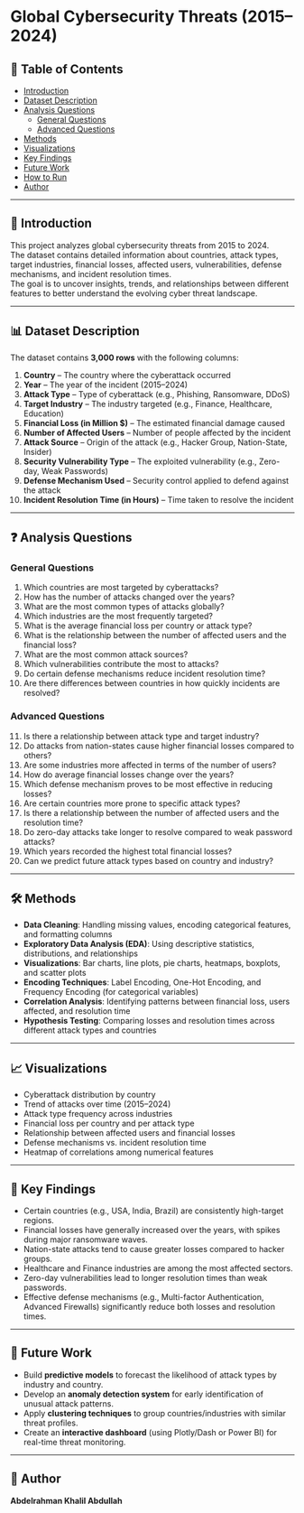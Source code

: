 # Global Cybersecurity Threats (2015–2024)

## 📑 Table of Contents
- [Introduction](#-introduction)  
- [Dataset Description](#-dataset-description)  
- [Analysis Questions](#-analysis-questions)  
  - [General Questions](#general-questions)  
  - [Advanced Questions](#advanced-questions)  
- [Methods](#️-methods)  
- [Visualizations](#-visualizations)  
- [Key Findings](#-key-findings)  
- [Future Work](#-future-work)  
- [How to Run](#️-how-to-run)  
- [Author](#-author)  

---

## 📌 Introduction
This project analyzes global cybersecurity threats from 2015 to 2024.  
The dataset contains detailed information about countries, attack types, target industries, financial losses, affected users, vulnerabilities, defense mechanisms, and incident resolution times.  
The goal is to uncover insights, trends, and relationships between different features to better understand the evolving cyber threat landscape.

---

## 📊 Dataset Description
The dataset contains **3,000 rows** with the following columns:

1. **Country** – The country where the cyberattack occurred  
2. **Year** – The year of the incident (2015–2024)  
3. **Attack Type** – Type of cyberattack (e.g., Phishing, Ransomware, DDoS)  
4. **Target Industry** – The industry targeted (e.g., Finance, Healthcare, Education)  
5. **Financial Loss (in Million $)** – The estimated financial damage caused  
6. **Number of Affected Users** – Number of people affected by the incident  
7. **Attack Source** – Origin of the attack (e.g., Hacker Group, Nation-State, Insider)  
8. **Security Vulnerability Type** – The exploited vulnerability (e.g., Zero-day, Weak Passwords)  
9. **Defense Mechanism Used** – Security control applied to defend against the attack  
10. **Incident Resolution Time (in Hours)** – Time taken to resolve the incident  

---

## ❓ Analysis Questions

### General Questions
1. Which countries are most targeted by cyberattacks?  
2. How has the number of attacks changed over the years?  
3. What are the most common types of attacks globally?  
4. Which industries are the most frequently targeted?  
5. What is the average financial loss per country or attack type?  
6. What is the relationship between the number of affected users and the financial loss?  
7. What are the most common attack sources?  
8. Which vulnerabilities contribute the most to attacks?  
9. Do certain defense mechanisms reduce incident resolution time?  
10. Are there differences between countries in how quickly incidents are resolved?  

### Advanced Questions
11. Is there a relationship between attack type and target industry?  
12. Do attacks from nation-states cause higher financial losses compared to others?  
13. Are some industries more affected in terms of the number of users?  
14. How do average financial losses change over the years?  
15. Which defense mechanism proves to be most effective in reducing losses?  
16. Are certain countries more prone to specific attack types?  
17. Is there a relationship between the number of affected users and the resolution time?  
18. Do zero-day attacks take longer to resolve compared to weak password attacks?  
19. Which years recorded the highest total financial losses?  
20. Can we predict future attack types based on country and industry?  

---

## 🛠️ Methods
- **Data Cleaning**: Handling missing values, encoding categorical features, and formatting columns  
- **Exploratory Data Analysis (EDA)**: Using descriptive statistics, distributions, and relationships  
- **Visualizations**: Bar charts, line plots, pie charts, heatmaps, boxplots, and scatter plots  
- **Encoding Techniques**: Label Encoding, One-Hot Encoding, and Frequency Encoding (for categorical variables)  
- **Correlation Analysis**: Identifying patterns between financial loss, users affected, and resolution time  
- **Hypothesis Testing**: Comparing losses and resolution times across different attack types and countries  

---

## 📈 Visualizations
- Cyberattack distribution by country  
- Trend of attacks over time (2015–2024)  
- Attack type frequency across industries  
- Financial loss per country and per attack type  
- Relationship between affected users and financial losses  
- Defense mechanisms vs. incident resolution time  
- Heatmap of correlations among numerical features  

---

## 📌 Key Findings
- Certain countries (e.g., USA, India, Brazil) are consistently high-target regions.  
- Financial losses have generally increased over the years, with spikes during major ransomware waves.  
- Nation-state attacks tend to cause greater losses compared to hacker groups.  
- Healthcare and Finance industries are among the most affected sectors.  
- Zero-day vulnerabilities lead to longer resolution times than weak passwords.  
- Effective defense mechanisms (e.g., Multi-factor Authentication, Advanced Firewalls) significantly reduce both losses and resolution times.  

---

## 🚀 Future Work
- Build **predictive models** to forecast the likelihood of attack types by industry and country.  
- Develop an **anomaly detection system** for early identification of unusual attack patterns.  
- Apply **clustering techniques** to group countries/industries with similar threat profiles.  
- Create an **interactive dashboard** (using Plotly/Dash or Power BI) for real-time threat monitoring.  

---

## 📌 Author

**Abdelrahman Khalil Abdullah**
